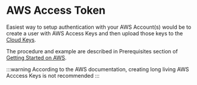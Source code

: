 # AWS Access Token

Easiest way to setup authentication with your AWS Account(s) would be to create a user with AWS Access Keys and then upload those keys to the
[Cloud Keys](../../Concepts/Organization.md#cloud-keys).

The procedure and example are described in Prerequisites section of [Getting Started on AWS](../../GettingStarted/AWS.md).

:::warning
According to the AWS documentation, creating long living AWS Acccess Keys is not recommended
:::
